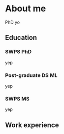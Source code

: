 # About me
PhD yo

## Education
### SWPS PhD
yep

### Post-graduate DS ML
yep

### SWPS MS
yep

## Work experience
